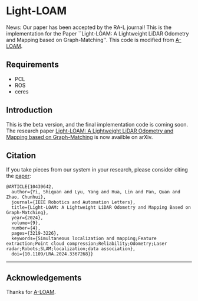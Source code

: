 # Light-LOAM
News: Our paper has been accepted by the RA-L journal! 
This is the implementation for the Paper ``Light-LOAM: A Lightweight LiDAR Odometry and Mapping based on Graph-Matching''. This code is modified from [A-LOAM](https://github.com/HKUST-Aerial-Robotics/A-LOAM).

## Requirements
* PCL
* ROS
* ceres

## Introduction
This is the beta version, and the final implementation code is coming soon. The research paper [Light-LOAM: A Lightweight LiDAR Odometry and Mapping based on Graph-Matching](https://arxiv.org/abs/2310.04162) is now availble on arXiv.

## Citation

If you take pieces from our system in your research, please consider citing the [paper](https://arxiv.org/abs/2310.04162):

```
@ARTICLE{10439642,
  author={Yi, Shiquan and Lyu, Yang and Hua, Lin and Pan, Quan and Zhao, Chunhui},
  journal={IEEE Robotics and Automation Letters}, 
  title={Light-LOAM: A Lightweight LiDAR Odometry and Mapping Based on Graph-Matching}, 
  year={2024},
  volume={9},
  number={4},
  pages={3219-3226},
  keywords={Simultaneous localization and mapping;Feature extraction;Point cloud compression;Reliability;Odometry;Laser radar;Robots;SLAM;localization;data association},
  doi={10.1109/LRA.2024.3367268}}

```
---------

## Acknowledgements
Thanks for [A-LOAM](https://github.com/HKUST-Aerial-Robotics/A-LOAM).


